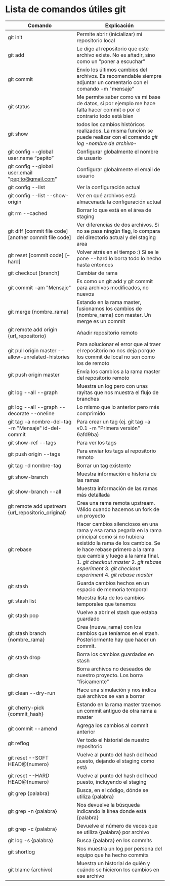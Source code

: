 # Lista de comandos útiles git
Comando | Explicación
------- | -----------
git init | Permite abrir (inicializar) mi repositorio local
git add | Le digo al repositorio que este archivo existe. No es añadir, sino como un "poner a escuchar"
git commit | Envío los últimos cambios del archivos. Es recomendable siempre adjuntar un comentario con el comando -m "mensaje"
git status | Me permite saber como va mi base de datos, si por ejemplo me hace falta hacer commit o por el contrario todo está bien
git show | todos los cambios históricos realizados. La misma función se puede realizar con el comando *git log -nombre de archivo-*
git config --global user.name “pepito” | Configurar globalmente el nombre de usuario
git config --global user.email "pepito@gmail.com" | Configurar globalmente el email de usuario
git config --list | Ver la configuración actual
git config --list --show-origin | Ver en qué archivos está almacenada la configuración actual
git rm --cached | Borrar lo que está en el área de staging
git diff [commit file code] [another commit file code] | Ver diferencias de dos archivos. Si no se pasa ningún flag, lo compara del directorio actual y del staging area
git reset [commit code] [–hard] | Volver atrás en el tiempo :) Si se le pone --hard lo borra todo lo hecho hasta entonces
git checkout [branch] | Cambiar de rama
git commit -am "Mensaje" | Es como un git add y git commit para archivos modificados, no nuevos
git merge {nombre_rama} | Estando en la rama master, fusionamos los cambios de {nombre_rama} con master. Un merge es un commit
git remote add origin {url_repositorio} | Añadir repositorio remoto
git pull origin master --allow-unrelated-histories | Para solucionar el error que al traer el repositorio no nos deja porque los commit de local no son como los de remoto
git push origin master | Envía los cambios a la rama master del repositorio remoto
git log --all --graph | Muestra un log pero con unas rayitas que nos muestra el flujo de branches
git log --all --graph --decorate --oneline |Lo mismo que lo anterior pero más comprimido
git tag -a nombre-del-tag -m "Mensaje" id-del-commit | Para crear un tag (ej. git tag -a v0.1 -m "Primera versión" 6afd9ba)
git show-ref --tags | Para ver los tags
git push origin --tags | Para enviar los tags al repositorio remoto
git tag -d nombre-tag | Borrar un tag existente
git show-branch | Muestra información e historia de las ramas
git show-branch --all | Muestra información de las ramas más detallada
git remote add upstream {url_repositorio_original} | Crea una rama remota upstream. Válido cuando hacemos un fork de un proyecto
git rebase | Hacer cambios silenciosos en una rama y esa rama pegarla en la rama principal como si no hubiera existido la rama de los cambios. Se le hace rebase primero a la rama que cambia y luego a la rama final. 1. *git checkout master* 2. *git rebase esperiment* 3. *git checkout experiment* 4. *git rebase master*
git stash | Guarda cambios hechos en un espacio de memoria temporal
git stash list | Muestra lista de los cambios temporales que tenemos
git stash pop | Vuelve a abrir el stash que estaba guardado
git stash branch {nombre_rama} | Crea {nueva_rama} con los cambios que teníamos en el stash. Posteriormente hay que hacer un commit.
git stash drop | Borra los cambios guardados en stash
git clean | Borra archivos no deseados de nuestro proyecto. Los borra "físicamente"
git clean --dry-run | Hace una simulación y nos indica qué archivos se van a borrar
git cherry-pick {commit_hash} | Estando en la rama master traemos un commit antiguo de otra rama a master
git commit --amend | Agrega los cambios al commit anterior
git reflog | Ver todo el historial de nuestro repositorio
git reset --SOFT HEAD@{numero} | Vuelve al punto del hash del head puesto, dejando el staging como está
git reset --HARD HEAD@{numero} | Vuelve al punto del hash del head puesto, incluyendo el staging
git grep {palabra} | Busca, en el código, dónde se utiliza {palabra}
git grep -n {palabra} | Nos devuelve la búsqueda indicando la línea donde está {palabra}
git grep -c {palabra} | Devuelve el número de veces que se utiliza {palabra} por archivo
git log -s {palabra} | Busca {palabra} en los commits
git shortlog | Nos muestra un log por persona del equipo que ha hecho commits
git blame {archivo} | Muestra un historial de quién y cuándo se hicieron los cambios en ese archivo

